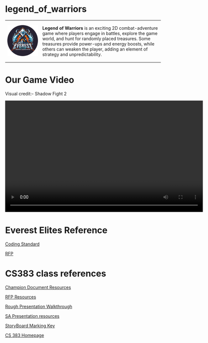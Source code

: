 # legend_of_warriors

<table>
  <tr>
    <td><img src="./docs_folder/team_lead05/logos/Logo.png" alt="Legend of Warriors Logo" width="700"></td>
    <td>
      <p>
        <strong>Legend of Warriors</strong> is an exciting 2D combat-adventure game where players 
        engage in battles, explore the game world, and hunt for randomly placed treasures. 
        Some treasures provide power-ups and energy boosts, while others can weaken the player, 
        adding an element of strategy and unpredictability.
      </p>
    </td>
  </tr>
</table>

# Our Game Video
Visual credit:- Shadow Fight 2
<div style="text-align: center;">
  <video width="640" height="360" controls>
    <source src="./docs_folder/CS383_game_video.mp4" type="video/mp4">
    Your browser does not support the video tag.
  </video>
</div>



# Everest Elites Reference
[Coding Standard](https://docs.google.com/document/d/1LwN1IsNJDbrkG7CQ_4cYRDVANrr4LlzVHY6VeJ2mtiI/edit?usp=sharing)

[RFP](/docs_folder/Final_RFP_EverestElites.pdf)



# CS383 class references
[Champion Document Resources](https://webpages.uidaho.edu/drbc/cs383/assignments/Champion.html)

[RFP Resources](https://webpages.uidaho.edu/drbc/cs383/assignments/RFP.html)

[Rough Presentation Walkthrough](https://webpages.uidaho.edu/drbc/cs383/assignments/04b_PresentationStoreyboard.pdf)

[SA Presentation resources](https://webpages.uidaho.edu/drbc/cs383/assignments/04b_PresentationMarkingKey.pdf)

[StoryBoard Marking Key](https://webpages.uidaho.edu/drbc/cs383/assignments/04b_StoryboardMarkingKey.pdf)

[CS 383 Homepage](https://webpages.uidaho.edu/drbc/cs383/index.html)
